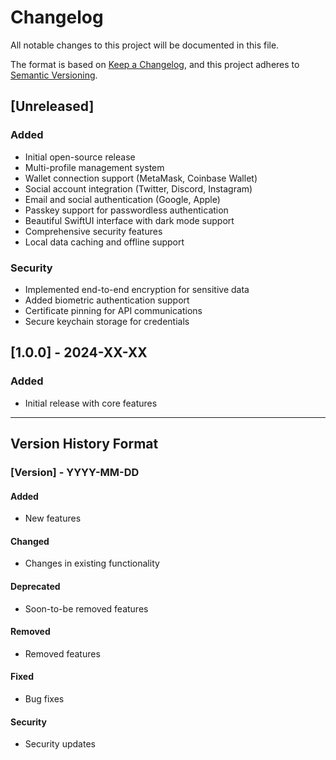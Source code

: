 # Changelog

All notable changes to this project will be documented in this file.

The format is based on [Keep a Changelog](https://keepachangelog.com/en/1.0.0/),
and this project adheres to [Semantic Versioning](https://semver.org/spec/v2.0.0.html).

## [Unreleased]

### Added
- Initial open-source release
- Multi-profile management system
- Wallet connection support (MetaMask, Coinbase Wallet)
- Social account integration (Twitter, Discord, Instagram)
- Email and social authentication (Google, Apple)
- Passkey support for passwordless authentication
- Beautiful SwiftUI interface with dark mode support
- Comprehensive security features
- Local data caching and offline support

### Security
- Implemented end-to-end encryption for sensitive data
- Added biometric authentication support
- Certificate pinning for API communications
- Secure keychain storage for credentials

## [1.0.0] - 2024-XX-XX

### Added
- Initial release with core features

---

## Version History Format

### [Version] - YYYY-MM-DD

#### Added
- New features

#### Changed
- Changes in existing functionality

#### Deprecated
- Soon-to-be removed features

#### Removed
- Removed features

#### Fixed
- Bug fixes

#### Security
- Security updates